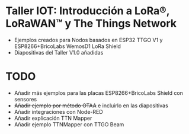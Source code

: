 # Taller IOT: Introducción a LoRa®, LoRaWAN™ y The Things Network
 - Ejemplos creados para Nodos basados en ESP32 TTGO V1 y ESP8266+BricoLabs WemosD1 LoRa Shield
 - Diapositivas del Taller V1.0 añadidas
 
 # TODO
 
 - Añadir más ejemplos para las placas ESP8266+BricoLabs Shield con sensores
 - ~~Añadir ejemplo por método OTAA~~ e incluirlo en las diapositivas
 - Añadir integraciones con Node-RED
 - Añadir explicación TTN Mapper
 - Añadir ejemplo TTNMapper con TTGO Beam
